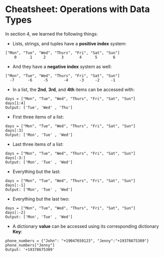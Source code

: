 # Cheatsheet: Operations with Data Types

In section 4, we learned the following things:

* Lists, strings, and tuples have a **positive index** system:

```
["Mon", "Tue", "Wed", "Thurs", "Fri", "Sat", "Sun"]
    0      1     2       3       4      5       6
```
* And they have a **negative index** system as well:

```
["Mon", "Tue", "Wed", "Thurs", "Fri", "Sat", "Sun"]
  -7      -6     -5       -4     -3     -2     -1
```

* In a list, the **2nd**, **3rd**, and **4th** items can be accessed with:

```
days = ["Mon", "Tue", "Wed", "Thurs", "Fri", "Sat", "Sun"]
days[1:4]
Output: ['Tue', 'Wed' , 'Thu']

```

* First three items of a list:

```
days = ["Mon", "Tue", "Wed", "Thurs", "Fri", "Sat", "Sun"]
days[:3]
Output: ['Mon', 'Tue' , 'Wed']
```

* Last three items of a list:

```
days = ["Mon", "Tue", "Wed", "Thurs", "Fri", "Sat", "Sun"]
days[-3:]
Output: ['Mon', 'Tue' , 'Wed']
```

* Everything but the last:

```
days = ["Mon", "Tue", "Wed", "Thurs", "Fri", "Sat", "Sun"]
days[:-1]
Output: ['Mon', 'Tue' , 'Wed']
```

* Everything but the last two:

```
days = ["Mon", "Tue", "Wed", "Thurs", "Fri", "Sat", "Sun"]
days[:-2]
Output: ['Mon', 'Tue' , 'Wed']
```

* A dictionary **value** can be accessed using its corresponding dictionary **Key**:

```
phone_numbers = {"John": "+19047650123", "Jenny":"+19378675309"}
phone_numbers["Jenny"]
Output: '+19378675309'
````